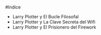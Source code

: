 #Indice

* Larry Plotter y El Bucle Filosofal
* Larry Plotter y La Clave Secreta del Wifi
* Larry Plotter y El Prisionero del Firework
